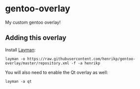 gentoo-overlay
==============

My custom gentoo overlay!

Adding this overlay
-------------------
Install [Layman](http://layman.sourceforge.net/):

    layman -o https://raw.githubusercontent.com/henrikp/gentoo-overlay/master/repository.xml -f -a henrikp

You will also need to enable the Qt overlay as well:

    layman -a qt